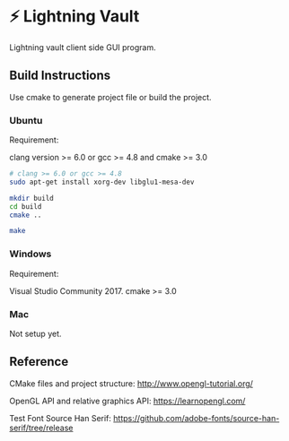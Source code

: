 # ⚡ Lightning Vault 
<!-- [![Build Status](https://travis-ci.org/czyang/lightning-vault.svg?branch=master)](https://travis-ci.org/czyang/lightning-vault) -->

Lightning vault client side GUI program. 


## Build Instructions

Use cmake to generate project file or build the project.

### Ubuntu

Requirement: 

clang version >= 6.0 or gcc >= 4.8 and cmake >= 3.0

``` bash
# clang >= 6.0 or gcc >= 4.8
sudo apt-get install xorg-dev libglu1-mesa-dev

mkdir build
cd build
cmake ..

make
```

### Windows

Requirement: 

Visual Studio Community 2017. cmake >= 3.0

### Mac
Not setup yet.


## Reference

CMake files and project structure: http://www.opengl-tutorial.org/

OpenGL API and relative graphics API: https://learnopengl.com/

Test Font Source Han Serif: https://github.com/adobe-fonts/source-han-serif/tree/release